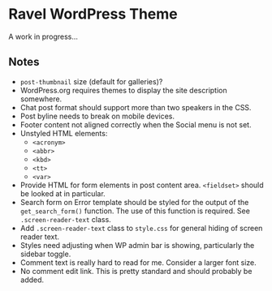 # Ravel WordPress Theme

A work in progress...

## Notes

* `post-thumbnail` size (default for galleries)?
* WordPress.org requires themes to display the site description somewhere.
* Chat post format should support more than two speakers in the CSS.
* Post byline needs to break on mobile devices.
* Footer content not aligned correctly when the Social menu is not set.
* Unstyled HTML elements:
	* `<acronym>`
	* `<abbr>`
	* `<kbd>`
	* `<tt>`
	* `<var>`
* Provide HTML for form elements in post content area.  `<fieldset>` should be looked at in particular.
* Search form on Error template should be styled for the output of the `get_search_form()` function.  The use of this function is required.  See `.screen-reader-text` class.
* Add `.screen-reader-text` class to `style.css` for general hiding of screen reader text.
* Styles need adjusting when WP admin bar is showing, particularly the sidebar toggle.
* Comment text is really hard to read for me. Consider a larger font size.
* No comment edit link.  This is pretty standard and should probably be added.